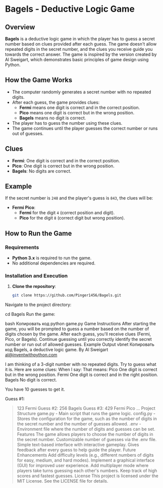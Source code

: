 # Bagels - Deductive Logic Game

## Overview
**Bagels** is a deductive logic game in which the player has to guess a secret number based on clues provided after each guess. The game doesn't allow repeated digits in the secret number, and the clues you receive guide you towards the correct answer. The game is inspired by the version created by Al Sweigart, which demonstrates basic principles of game design using Python.

## How the Game Works
- The computer randomly generates a secret number with no repeated digits.
- After each guess, the game provides clues:
  - **Fermi** means one digit is correct and in the correct position.
  - **Pico** means one digit is correct but in the wrong position.
  - **Bagels** means no digit is correct.
- The player has to guess the number using these clues.
- The game continues until the player guesses the correct number or runs out of guesses.

## Clues
- **Fermi**: One digit is correct and in the correct position.
- **Pico**: One digit is correct but in the wrong position.
- **Bagels**: No digits are correct.

## Example
If the secret number is `248` and the player's guess is `843`, the clues will be:
- **Fermi Pico**:
  - **Fermi** for the digit `4` (correct position and digit).
  - **Pico** for the digit `8` (correct digit but wrong position).

## How to Run the Game

### Requirements
- **Python 3.x** is required to run the game.
- No additional dependencies are required.

### Installation and Execution

1. **Clone the repository**:
   ```bash
   git clone https://github.com/Pinger1456/Bagels.git
Navigate to the project directory:



cd Bagels
Run the game:

bash
Копировать код
python game.py
Game Instructions
After starting the game, you will be prompted to guess a number based on the number of digits chosen by the game.
After each guess, you'll receive clues (Fermi, Pico, or Bagels).
Continue guessing until you correctly identify the secret number or run out of allowed guesses.
Example Output
vbnet
Копировать код
Bagels, a deductive logic game.
By Al Sweigart al@inventwithpython.com

I am thinking of a 3-digit number with no repeated digits.
Try to guess what it is.
Here are some clues:
  When I say:    That means:
  Pico         One digit is correct but in the wrong position.
  Fermi        One digit is correct and in the right position.
  Bagels       No digit is correct.

You have 10 guesses to get it.

Guess #1: 
> 123
Fermi
Guess #2: 
> 256
Bagels
Guess #3: 
> 429
Fermi Pico
...
Project Structure
game.py - Main script that runs the game logic.
config.py - Stores the configuration for the game, such as the number of digits in the secret number and the number of guesses allowed.
.env - Environment file where the number of digits and guesses can be set.
Features
The game allows players to choose the number of digits in the secret number.
Customizable number of guesses via the .env file.
Simple text-based interface with interactive gameplay.
Gives feedback after every guess to help guide the player.
Future Enhancements
Add difficulty levels (e.g., different numbers of digits for easy, medium, and hard modes).
Implement a graphical interface (GUI) for improved user experience.
Add multiplayer mode where players take turns guessing each other's numbers.
Keep track of high scores and fastest guesses.
License
This project is licensed under the MIT License. See the LICENSE file for details.
